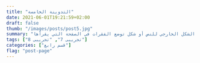 ```yaml
---
title: "التدوينة الخامسة"
date: 2021-06-01T19:21:59+02:00
draft: false
thumb: "/images/posts/post5.jpg"
summary: "هناك حقيقة مثبتة منذ زمن طويل وهي أن المحتوى المقروء لصفحة ما سيلهي القارئ عن التركيز على الشكل الخارجي للنص أو شكل توضع الفقرات في الصفحة التي يقرأها"
tags: ["تجريبى 7", "تجريبى 8"]
categories: ["قسم رابع"]
flag: "post-page"
---
```


